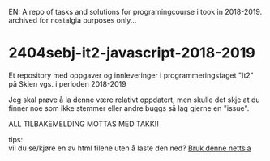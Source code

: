 EN: A repo of tasks and solutions for programingcourse i took in 2018-2019.  
archived for nostalgia purposes only...

# 2404sebj-it2-javascript-2018-2019
Et repository med oppgaver og innleveringer i programmeringsfaget "It2" på Skien vgs. i perioden 2018-2019

Jeg skal prøve å la denne være relativt oppdatert, men skulle det skje at du finner noe som ikke stemmer eller andre buggs så lag gjerne en "issue".

ALL TILBAKEMELDING MOTTAS MED TAKK!!  
  
  
tips:  
vil du se/kjøre en av html filene uten å laste den ned? [Bruk denne nettsia](https://bjamse.github.io/2404sebj-it2-javascript-2018-2019/mens%20jeg%20kjeder%20meg/random/lite%20viktig/kj%C3%B8r%20HTML.html)
